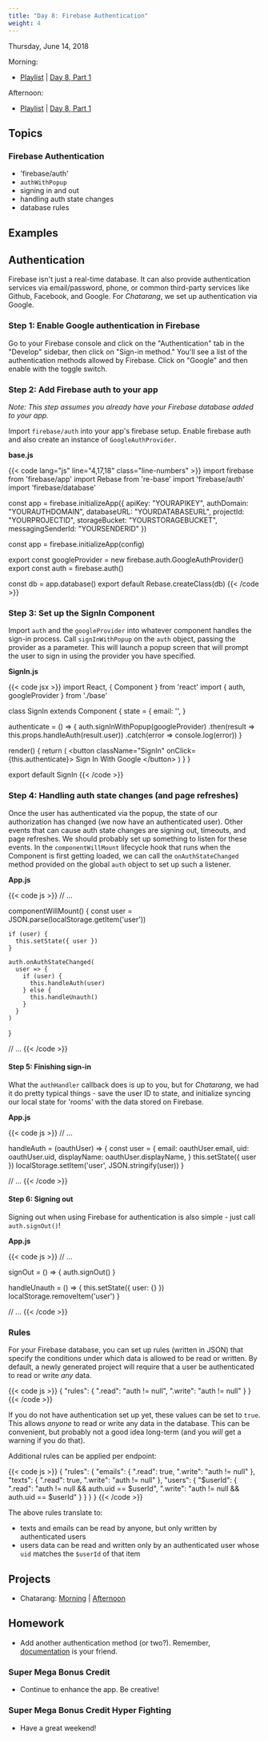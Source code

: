 ```yaml
---
title: "Day 8: Firebase Authentication"
weight: 4
---
```


<date>Thursday, June 14, 2018</date>

Morning:

* [Playlist](https://www.youtube.com/watch?v=AxtgfBl_yIw&list=PLuT2TqJuwaY-wZ8GKN0bjgCwNVf1WpEGp) | [Day 8, Part 1](https://www.youtube.com/watch?v=KhLMefiLrpM&list=PLuT2TqJuwaY-wZ8GKN0bjgCwNVf1WpEGp&index=97)

Afternoon:

* [Playlist](https://www.youtube.com/watch?v=GOQvgEk9IBM&list=PLuT2TqJuwaY90mQ7meSdhHMX6FbfCaLNA) | [Day 8, Part 1]()

## Topics

### Firebase Authentication

* 'firebase/auth'
* `authWithPopup`
* signing in and out
* handling auth state changes
* database rules

## Examples

## Authentication

Firebase isn't just a real-time database.  It can also provide authentication services via email/password, phone, or common third-party services like Github, Facebook, and Google. For _Chatarang_, we set up authentication via Google.

### Step 1: Enable Google authentication in Firebase

Go to your Firebase console and click on the "Authentication" tab in the "Develop" sidebar, then click on "Sign-in method."  You'll see a list of the authentication methods allowed by Firebase. Click on "Google" and then enable with the toggle switch.

### Step 2: Add Firebase auth to your app

_Note: This step assumes you already have your Firebase database added to your app._ 

Import `firebase/auth` into your app's firebase setup.  Enable firebase auth and also create an instance of `GoogleAuthProvider`.

**base.js**

{{< code lang="js" line="4,17,18" class="line-numbers" >}}
import firebase from 'firebase/app'
import Rebase from 're-base'
import 'firebase/auth'
import 'firebase/database'

const app = firebase.initializeApp({
  apiKey: "YOURAPIKEY",
  authDomain: "YOURAUTHDOMAIN",
  databaseURL: "YOURDATABASEURL",
  projectId: "YOURPROJECTID",
  storageBucket: "YOURSTORAGEBUCKET",
  messagingSenderId: "YOURSENDERID"
})

const app = firebase.initializeApp(config)

export const googleProvider = new firebase.auth.GoogleAuthProvider()
export const auth = firebase.auth()

const db = app.database()
export default Rebase.createClass(db)
{{< /code >}}

### Step 3: Set up the SignIn Component

Import `auth` and the `googleProvider` into whatever component handles the sign-in process. Call `signInWithPopup` on the `auth` object, passing the provider as a parameter. This will launch a popup screen that will prompt the user to sign in using the provider you have specified.

**SignIn.js**

{{< code jsx >}}
import React, { Component } from 'react'
import { auth, googleProvider } from './base'

class SignIn extends Component {
  state = {
    email: '',
  }

  authenticate = () => {
    auth.signInWithPopup(googleProvider)
      .then(result => this.props.handleAuth(result.user))
      .catch(error => console.log(error))
  }

  render() {
    return (
      &lt;button className="SignIn" onClick={this.authenticate}&gt;
        Sign In With Google
      &lt;/button&gt;
    )
  }
}

export default SignIn
{{< /code >}}

### Step 4: Handling auth state changes (and page refreshes)

Once the user has authenticated via the popup, the state of our authorization has changed (we now have an authenticated user). Other events that can cause auth state changes are signing out, timeouts, and page refreshes.  We should probably set up something to listen for these events.  In the `componentWillMount` lifecycle hook that runs when the Component is first getting loaded, we can call the `onAuthStateChanged` method provided on the global `auth` object to set up such a listener.

**App.js**

{{< code js >}}
// ...

componentWillMount() {
    const user = JSON.parse(localStorage.getItem('user'))

    if (user) {
      this.setState({ user })
    }

    auth.onAuthStateChanged(
      user => {
        if (user) {
          this.handleAuth(user)
        } else {
          this.handleUnauth()
        }
      }
    )
  }

// ...
{{< /code >}}

#### Step 5: Finishing sign-in

What the `authHandler` callback does is up to you, but for _Chatarang_, we had it do pretty typical things - save the user ID to state, and initialize syncing our local state for 'rooms' with the data stored on Firebase.

**App.js**

{{< code js >}}
// ...

handleAuth = (oauthUser) => {
    const user = {
      email: oauthUser.email,
      uid: oauthUser.uid,
      displayName: oauthUser.displayName,
    }
    this.setState({ user })
    localStorage.setItem('user', JSON.stringify(user))
  }

// ...
{{< /code >}}

#### Step 6: Signing out

Signing out when using Firebase for authentication is also simple - just call `auth.signOut()`!

**App.js**

{{< code js >}}
// ...

 signOut = () => {
    auth.signOut()
  }

  handleUnauth = () => {
    this.setState({ user: {} })
    localStorage.removeItem('user')
  }

// ...
{{< /code >}}

### Rules

For your Firebase database, you can set up rules (written in JSON) that specify the conditions under which data is allowed to be read or written.  By default, a newly generated project will require that a user be authenticated to read or write _any_ data.

{{< code js >}}
{
  "rules": {
    ".read": "auth != null",
    ".write": "auth != null"
  }
}
{{< /code >}}

If you do not have authentication set up yet, these values can be set to `true`.  This allows _anyone_ to read or write any data in the database.  This can be convenient, but probably not a good idea long-term (and you _will_ get a warning if you do that).

Additional rules can be applied per endpoint:

{{< code js >}}
{
  "rules": {
    "emails": {
      ".read": true,
      ".write": "auth != null"
    },
    "texts": {
      ".read": true,
      ".write": "auth != null"
    },
    "users": {
      "$userId": {
        ".read": "auth != null && auth.uid == $userId",
        ".write": "auth != null && auth.uid == $userId"
      }
    }
  }
}
{{< /code >}}

The above rules translate to:

* texts and emails can be read by anyone, but only written by authenticated users
* users data can be read and written only by an authenticated user whose `uid` matches the `$userId` of that item

## Projects

* Chatarang: [Morning](https://github.com/xtbc18s2/chatarang) | [Afternoon](https://github.com/xtbc18s2/chatarang/tree/afternoon)

## Homework

* Add another authentication method (or two?). Remember, [documentation](https://firebase.google.com/docs/auth/web/manage-users#get_the_currently_signed_in_user) is your friend.

### Super Mega Bonus Credit

* Continue to enhance the app. Be creative!

### Super Mega Bonus Credit Hyper Fighting

* Have a great weekend!
